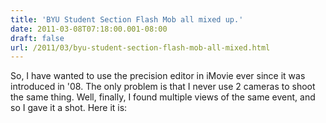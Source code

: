 ```yaml
---
title: 'BYU Student Section Flash Mob all mixed up.'
date: 2011-03-08T07:18:00.001-08:00
draft: false
url: /2011/03/byu-student-section-flash-mob-all-mixed.html
---
```


So, I have wanted to use the precision editor in iMovie ever since it was introduced in '08. The only problem is that I never use 2 cameras to shoot the same thing. Well, finally, I found multiple views of the same event, and so I gave it a shot. Here it is: